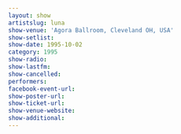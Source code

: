 ```yaml
---
layout: show
artistslug: luna
show-venue: 'Agora Ballroom, Cleveland OH, USA'
show-setlist: 
show-date: 1995-10-02
category: 1995
show-radio: 
show-lastfm: 
show-cancelled: 
performers: 
facebook-event-url: 
show-poster-url: 
show-ticket-url: 
show-venue-website: 
show-additional: 
---
```


